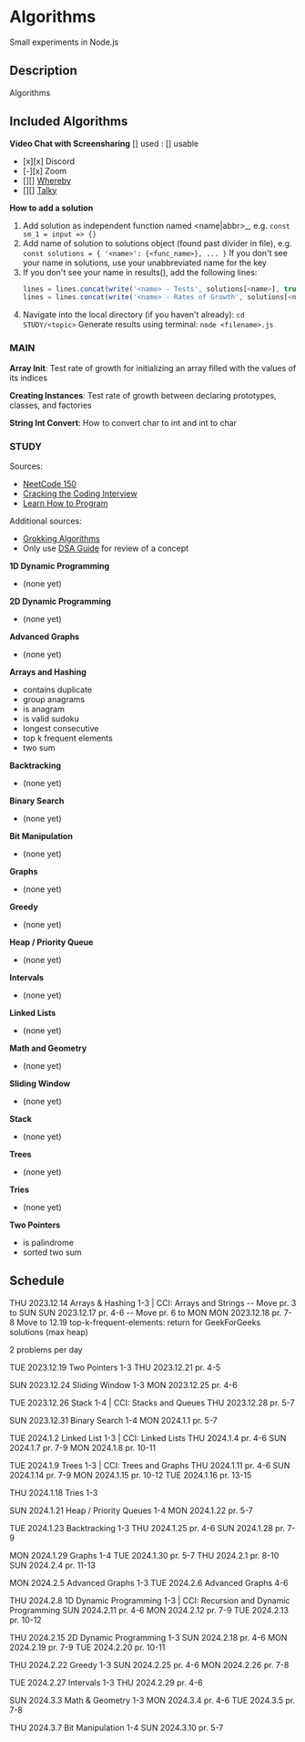 # Algorithms

Small experiments in Node.js

## Description

Algorithms

## Included Algorithms

**Video Chat with Screensharing**
[] used : [] usable
- [x][x]    Discord
- [-][x]    Zoom
- [][]      [Whereby](https://whereby.com)
- [][]      [Talky](https://talky.io)

**How to add a solution**
1.  Add solution as independent function named <name|abbr>_<num>, e.g. 
    ``` const sm_1 = input => {} ```
2.  Add name of solution to solutions object (found past divider in file), e.g. 
    ``` const solutions = { '<name>': {<func_name>}, ... } ```
    If you don't see your name in solutions, use your unabbreviated name for the key
3.  If you don't see your name in results(), add the following lines:
    ```js
    lines = lines.concat(write('<name> - Tests', solutions[<name>], true))
    lines = lines.concat(write('<name> - Rates of Growth', solutions[<name>], false))
    ```
4.  Navigate into the local directory (if you haven't already): ``` cd STUDY/<topic> ```
    Generate results using terminal: ```node <filename>.js```

### MAIN

**Array Init**: Test rate of growth for initializing an array filled with the values of its indices

**Creating Instances**: Test rate of growth between declaring prototypes, classes, and factories

**String Int Convert**: How to convert char to int and int to char

### STUDY

Sources:
- [NeetCode 150](https://neetcode.io/practice)
- [Cracking the Coding Interview](./cracking-the-coding-interview-6ed.pdf)
- [Learn How to Program](https://old.learnhowtoprogram.com/computer-science)

Additional sources:
- [Grokking Algorithms](./grokking-algorithms-1ed.pdf)
- Only use [DSA Guide](./dsa-guide.pdf) for review of a concept

**1D Dynamic Programming**
- (none yet)

**2D Dynamic Programming**
- (none yet)

**Advanced Graphs**
- (none yet)

**Arrays and Hashing**
- contains duplicate
- group anagrams
- is anagram
- is valid sudoku
- longest consecutive
- top k frequent elements
- two sum

**Backtracking**
- (none yet)

**Binary Search**
- (none yet)

**Bit Manipulation**
- (none yet)

**Graphs**
- (none yet)

**Greedy**
- (none yet)

**Heap / Priority Queue**
- (none yet)

**Intervals**
- (none yet)

**Linked Lists**
- (none yet)

**Math and Geometry**
- (none yet)

**Sliding Window**
- (none yet)

**Stack**
- (none yet)

**Trees**
- (none yet)

**Tries**
- (none yet)

**Two Pointers**
- is palindrome
- sorted two sum

## Schedule

THU 2023.12.14      Arrays & Hashing 1-3 | CCI: Arrays and Strings
                    -- Move pr. 3 to SUN
SUN 2023.12.17      pr. 4-6
                    -- Move pr. 6 to MON
MON 2023.12.18      pr. 7-8
                    Move to 12.19
                    top-k-frequent-elements: return for GeekForGeeks solutions (max heap)

2 problems per day

TUE 2023.12.19      Two Pointers 1-3
THU 2023.12.21      pr. 4-5

SUN 2023.12.24      Sliding Window 1-3
MON 2023.12.25      pr. 4-6

TUE 2023.12.26      Stack 1-4 | CCI: Stacks and Queues
THU 2023.12.28      pr. 5-7

SUN 2023.12.31      Binary Search 1-4
MON 2024.1.1        pr. 5-7

TUE 2024.1.2        Linked List 1-3 | CCI: Linked Lists
THU 2024.1.4        pr. 4-6
SUN 2024.1.7        pr. 7-9
MON 2024.1.8        pr. 10-11

TUE 2024.1.9        Trees 1-3 | CCI: Trees and Graphs
THU 2024.1.11       pr. 4-6
SUN 2024.1.14       pr. 7-9
MON 2024.1.15       pr. 10-12
TUE 2024.1.16       pr. 13-15

THU 2024.1.18       Tries 1-3

SUN 2024.1.21       Heap / Priority Queues 1-4
MON 2024.1.22       pr. 5-7

TUE 2024.1.23       Backtracking 1-3
THU 2024.1.25       pr. 4-6
SUN 2024.1.28       pr. 7-9

MON 2024.1.29       Graphs 1-4
TUE 2024.1.30       pr. 5-7
THU 2024.2.1        pr. 8-10
SUN 2024.2.4        pr. 11-13

MON 2024.2.5        Advanced Graphs 1-3
TUE 2024.2.6        Advanced Graphs 4-6

THU 2024.2.8        1D Dynamic Programming 1-3 | CCI: Recursion and Dynamic Programming
SUN 2024.2.11       pr. 4-6
MON 2024.2.12       pr. 7-9
TUE 2024.2.13       pr. 10-12

THU 2024.2.15       2D Dynamic Programming 1-3
SUN 2024.2.18       pr. 4-6
MON 2024.2.19       pr. 7-9
TUE 2024.2.20       pr. 10-11

THU 2024.2.22       Greedy 1-3
SUN 2024.2.25       pr. 4-6
MON 2024.2.26       pr. 7-8

TUE 2024.2.27       Intervals 1-3
THU 2024.2.29       pr. 4-6

SUN 2024.3.3        Math & Geometry 1-3
MON 2024.3.4        pr. 4-6
TUE 2024.3.5        pr. 7-8

THU 2024.3.7        Bit Manipulation 1-4
SUN 2024.3.10       pr. 5-7